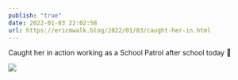 ```yaml
---
publish: "true"
date: 2022-01-03 22:02:58
url: https://ericmwalk.blog/2022/01/03/caught-her-in.html
---
```


Caught her in action working as a School Patrol after school today 🛑


![](https://ericmwalk.blog/uploads/2022/d078b8dd08.jpg)
